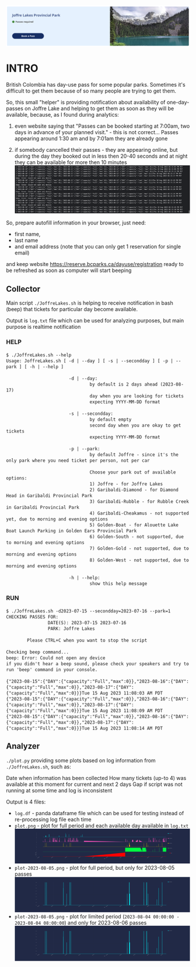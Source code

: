 ![Joffre Lakes Provincial Park](header.png)

# INTRO

British Colombia has day-use pass for some popular parks. Sometimes it's difficult to get them 
because of so many people are trying to get them.

So, this small "helper" is providing notification about availability of one-day-passes on Joffre Lake 
and helping to get them as soon as they will be available, because, as I found during analytics:

1) even website saying that "Passes can be booked starting at 7:00am, two days in advance of your 
planned visit." - this is not correct... Passes appearing around 1:30 am and by 7:01am they are 
already gone

2) if somebody cancelled their passes - they are appearing online, but during the day they booked out 
in less then 20-40 seconds and at night they can be available for more then 10 minutes
![crazy-tickets.png](crazy-tickets.png)

So, prepare autofill information in your browser, just need:
- first name, 
- last name 
- and email address (note that you can only get 1 reservation for single email) 

and keep website https://reserve.bcparks.ca/dayuse/registration ready to be refreshed as soon as 
computer will start beeping

## Collector

Main script `./JoffreLakes.sh` is helping to receive notification in bash (beep) that tickets for 
particular day become available.

Output is `log.txt` file which can be used for analyzing purposes, but main purpose is realtime notification

### HELP
```
$ ./JoffreLakes.sh --help
Usage: JoffreLakes.sh [ -d | --day ] [ -s | --secondday ] [ -p | --park ] [ -h | --help ]

                        -d | --day:
                                by default is 2 days ahead (2023-08-17)
                                day when you are looking for tickets
                                expecting YYYY-MM-DD format

                        -s | --secondday:
                                by default empty
                                second day when you are okay to get tickets
                                expecting YYYY-MM-DD format

                        -p | --park:
                                by default Joffre - since it's the only park where you need ticket per person, not per car

                                Choose your park out of available options:
                                1) Joffre - for Joffre Lakes
                                2) Garibaldi-Diamond - for Diamond Head in Garibaldi Provincial Park
                                3) Garibaldi-Rubble - for Rubble Creek in Garibaldi Provincial Park
                                4) Garibaldi-Cheakamus - not supported yet, due to morning and evening options
                                5) Golden-Boat - for Alouette Lake Boat Launch Parking in Golden Ears Provincial Park
                                6) Golden-South - not supported, due to morning and evening options
                                7) Golden-Gold - not supported, due to morning and evening options
                                8) Golden-West - not supported, due to morning and evening options

                        -h | --help:
                                show this help message
```

### RUN
```
$ ./JoffreLakes.sh -d2023-07-15 --secondday=2023-07-16 --park=1
CHECKING PASSES FOR:
                DATE(S): 2023-07-15 2023-07-16
                PARK: Joffre Lakes

        Please CTRL+C when you want to stop the script

Checking beep command...
beep: Error: Could not open any device
if you didn't hear a beep sound, please check your speakers and try to run 'beep' command in your console.

{"2023-08-15":{"DAY":{"capacity":"Full","max":0}},"2023-08-16":{"DAY":{"capacity":"Full","max":0}},"2023-08-17":{"DAY":{"capacity":"Full","max":0}}}Tue 15 Aug 2023 11:08:03 AM PDT
{"2023-08-15":{"DAY":{"capacity":"Full","max":0}},"2023-08-16":{"DAY":{"capacity":"Full","max":0}},"2023-08-17":{"DAY":{"capacity":"Full","max":0}}}Tue 15 Aug 2023 11:08:09 AM PDT
{"2023-08-15":{"DAY":{"capacity":"Full","max":0}},"2023-08-16":{"DAY":{"capacity":"Full","max":0}},"2023-08-17":{"DAY":{"capacity":"Full","max":0}}}Tue 15 Aug 2023 11:08:14 AM PDT
```

## Analyzer
`./plot.py` providing some plots based on log information from `./JoffreLakes.sh`, such as:

Date when information has been collected
How many tickets (up-to 4) was available at this moment for current and next 2 days
Gap if script was not running at some time and log is inconsistent

Output is 4 files:
- `log.df` - panda dataframe file which can be used for testing instead of re-processing log file each time
- `plot.png` - plot for full period and each available day available in `log.txt`
![plot.png](plot.png)
- `plot-2023-08-05.png` - plot for full period, but only for 2023-08-05 passes
![plot-2023-08-05.png](plot-2023-08-05.png)
- `plot-2023-08-05.png` - plot for limited period (`2023-08-04 00:00:00 - 2023-08-04 08:00:00`) 
and only for 2023-08-06 passes
![plot-2023-08-05.png](plot-2023-08-05.png)

